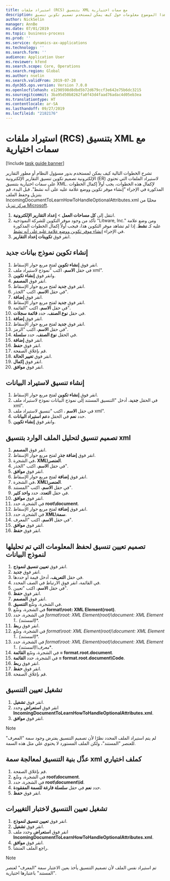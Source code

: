 ```yaml
---
title: استيراد ملفات (RCS) بتنسيق XML مع سمات اختيارية
description: يوفر هذا الموضوع معلومات حول كيف يمكن لمستخدم تصميم تكوين تنسيق ER لاستيراد الملفات بتنسيق XML والذي يحتوي على سمات اختيارية.
author: NickSelin
manager: AnnBe
ms.date: 07/01/2019
ms.topic: business-process
ms.prod: ''
ms.service: dynamics-ax-applications
ms.technology: ''
ms.search.form: ''
audience: Application User
ms.reviewer: kfend
ms.search.scope: Core, Operations
ms.search.region: Global
ms.author: nselin
ms.search.validFrom: 2019-07-28
ms.dyn365.ops.version: Version 7.0.0
ms.openlocfilehash: e1290598d8dbd5b72d679ccf3e642e75b6dc3215
ms.sourcegitcommit: 3ba95d50b8262fa0f43d4faad76adac4d05eb3ea
ms.translationtype: HT
ms.contentlocale: ar-SA
ms.lasthandoff: 09/27/2019
ms.locfileid: "2182176"
---
```

# <a name="rcs-import-files-in-xml-format-with-optional-attributes"></a>استيراد ملفات (RCS) بتنسيق XML مع سمات اختيارية

[!include [task guide banner](../../includes/task-guide-banner.md)]

تشرح الخطوات التالية كيف يمكن لمستخدم بدور مسؤول النظام أو مطور التقارير الإلكترونية تصميم تكوين تنسيق التقارير الإلكترونية (ER) لاستيراد الملفات التي تحتوي على سمات اختيارية بتنسيق XML. لإكمال هذه الخطوات، يجب أولاً إكمال الخطوات المذكورة في الإجراء "إنشاء موفر تكوين ووضع علامة عليه على أنه نشط". قبل البدء، قم بتنزيل وحفظ الملف IncomingDocumentToLearnHowToHandleOptionalAttributes.xml محليًا من [مركز تنزيل Microsoft](https://go.microsoft.com/fwlink/?linkid=874684).

1.  انتقل إلى **كل مساحات العمل‬** > **إعداد التقارير الإلكترونية**.
2.  تأكد من وجود موفر التكوين للشركة النموذجية "Litware, Inc." ومن وضع علامة عليه كـ **نشط**. إذا لم تشاهد موفر التكوين هذا، فيجب أولاً إكمال الخطوات المذكورة في الإجراء [إنشاء موفر تكوين ووضع علامة عليه على أنه نشط‬](er-configuration-provider-mark-it-active-2016-11.md).
3.  انقر فوق **تكوينات إعداد التقارير‬**.

## <a name="create-a-new-data-model-configuration"></a>إنشاء تكوين نموذج بيانات جديد
1.  انقر فوق **إنشاء تكوين** لفتح مربع حوار الإسقاط‬.
2.  في حقل **الاسم**، اكتب "نموذج لاستيراد ملف xml".
3.  وانقر فوق **إنشاء تكوين**.
4.  انقر فوق **المصمم**.
5.  انقر فوق **جديد**  لفتح مربع حوار الإسقاط‬.
6.  في حقل **الاسم**، اكتب "الجذر"‬.
7.  انقر فوق **إضافة**.
8.  انقر فوق **جديد**  لفتح مربع حوار الإسقاط‬.
9.  في حقل **الاسم**، اكتب "القائمة"‬.
10. في حقل **نوع الصنف**، حدد **قائمة سجلات**.
11. انقر فوق **إضافة**.
12. انقر فوق **جديد**  لفتح مربع حوار الإسقاط‬.
13. في حقل **الاسم**، اكتب "الرمز".
14. في الحقل **نوع الصنف**، حدد **سلسلة**.
15. انقر فوق **إضافة**.
16. انقر فوق **حفظ**.
17. قم بإغلاق الصفحة.
18. انقر فوق **تغيير الحالة**.
19. انقر فوق **إكمال**.
20. انقر فوق **موافق**.

## <a name="create-a-format-for-data-import"></a>إنشاء تنسيق لاستيراد البيانات
1.  انقر فوق **إنشاء تكوين** لفتح مربع حوار الإسقاط‬.
2.  في الحقل **جديد**، أدخل "التنسيق المستند إلى نموذج البيانات نموذج لاستيراد ملف xml".
3.  في حقل **الاسم** ، اكتب "تنسيق لاستيراد ملف xml".
4.  حدد **نعم** في الحقل **دعم استيراد البيانات**.
5.  وانقر فوق **إنشاء تكوين**.

## <a name="design-a-format-to-parse-incoming-file-in-xml-format"></a>تصميم تنسيق لتحليل الملف الوارد بتنسيق xml
1.  انقر فوق **المصمم**.
2.  انقر فوق **إضافة جذر** لفتح مربع حوار الإسقاط‬.
3.  في الشجرة، **XML\العنصر**.
4.  في حقل **الاسم**، اكتب "الجذر"‬.
5.  انقر فوق **موافق**.
6.  انقر فوق **إضافة** لفتح مربع حوار الإسقاط.
7.  في الشجرة، **XML\العنصر**.
8.  في حقل **الاسم**، اكتب "المستند".
9.  في حقل **التعدد**، حدد **واحد كثير‬**.
10. انقر فوق **موافق**.
11. في الشجرة، حدد **root\document**.
12. انقر فوق **إضافة** لفتح مربع حوار الإسقاط.
13. في الشجرة، حدد **XML\سمة**.
14. في حقل **الاسم**، اكتب "المعرف".
15. انقر فوق **موافق**.
16. انقر فوق **حفظ**.

## <a name="design-a-format-mapping-to-save-parsed-information-to-data-model"></a>تصميم تعيين تنسيق لحفظ المعلومات التي تم تحليلها لنموذج البيانات
1. انقر فوق **تعيين تنسيق لنموذج‬**.
2. انقر فوق **جديد**.
3. في حقل **التعريف**، أدخل قيمة أو حددها.
4. في القائمة، انقر فوق الارتباط في الصف المحدد.
5. في حقل **الاسم**، اكتب "تعيين".
6. انقر فوق **حفظ**.
7. انقر فوق **المصمم**.
8. في الشجرة، وسَّع **التنسيق**.
9. في الشجرة، وسَّع **format\root: XML Element(root)**.
10. في الشجرة، حدد **format\root: XML Element(root)\document: XML Element 1..* (المستند)**.
11. انقر فوق **ربط**.
12. في الشجرة، وسَّع **format\root: XML Element(root)\document: XML Element 1..* (المستند)**.
13. في الشجرة، حدد **format\root: XML Element(root)\document: XML Element 1..* (المستند)\معرف**.
14. في الشجرة، وسّع **القائمة = format.root.document**.
15. في الشجرة، حدد **القائمة = format.root.document\Code**.
16. انقر فوق **ربط**.
17. انقر فوق **حفظ**.
18. قم بإغلاق الصفحة.
 
## <a name="run-format-mapping"></a>تشغيل تعيين التنسيق
1. انقر فوق **تشغيل**.
2. انقر فوق **استعراض** وحدد **IncomingDocumentToLearnHowToHandleOptionalAttributes.xml**.
3. انقر فوق **موافق**.

> [!NOTE]
> لم يتم استيراد الملف المحدد نظرًا لأن تصميم التنسيق يفترض وجود سمة "المعرف" للعنصر "المستند"، ولكن الملف المستورد لا يحتوي علي مثل هذه السمة.

## <a name="modify-format-structure-to-handle-xml-attribute-as-optional"></a>عدِّل بنية التنسيق لمعالجة سمة xml كملف اختياري
1. قم بإغلاق الصفحة.
2. في الشجرة، وسَّع **root\document**.
3. في الشجرة، حدد **root\document\id**.
4. حدد **نعم** في حقل **سلسلة فارغة للسمة المفقودة**.
5. انقر فوق **حفظ**.
 
## <a name="run-format-mapping-to-test-changes"></a>تشغيل تعيين التنسيق لاختبار التغييرات
1. انقر فوق **تعيين تنسيق لنموذج‬**.
2. انقر فوق **تشغيل**.
3. انقر فوق **استعراض** وحدد ملف **IncomingDocumentToLearnHowToHandleOptionalAttributes.xml**.
4. انقر فوق **موافق**.
5. راجع الملف المنشأ. 

> [!NOTE]
> تم استيراد نفس الملف لأن تصميم التنسيق يأخذ بعين الاعتبار سمة "المعرف" لعنصر "المستند" باعتبارها اختيارية.
